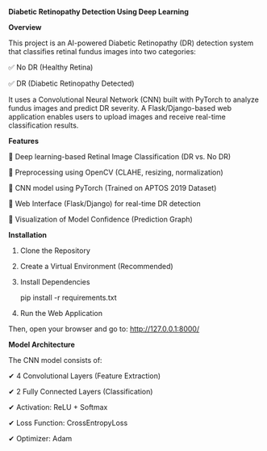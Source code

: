 **Diabetic Retinopathy Detection Using Deep Learning**

**Overview**

This project is an AI-powered Diabetic Retinopathy (DR) detection system that classifies retinal fundus images into two categories:

✅ No DR (Healthy Retina)

✅ DR (Diabetic Retinopathy Detected)


It uses a Convolutional Neural Network (CNN) built with PyTorch to analyze fundus images and predict DR severity. A Flask/Django-based web application enables users to upload images and receive real-time classification results.

**Features**

🔹 Deep learning-based Retinal Image Classification (DR vs. No DR)

🔹 Preprocessing using OpenCV (CLAHE, resizing, normalization)

🔹 CNN model using PyTorch (Trained on APTOS 2019 Dataset)

🔹 Web Interface (Flask/Django) for real-time DR detection

🔹 Visualization of Model Confidence (Prediction Graph)



**Installation**
1. Clone the Repository

2. Create a Virtual Environment (Recommended)

3. Install Dependencies

   pip install -r requirements.txt

4. Run the Web Application

Then, open your browser and go to:
http://127.0.0.1:8000/


**Model Architecture**

The CNN model consists of:

✔ 4 Convolutional Layers (Feature Extraction)

✔ 2 Fully Connected Layers (Classification)

✔ Activation: ReLU + Softmax

✔ Loss Function: CrossEntropyLoss

✔ Optimizer: Adam

